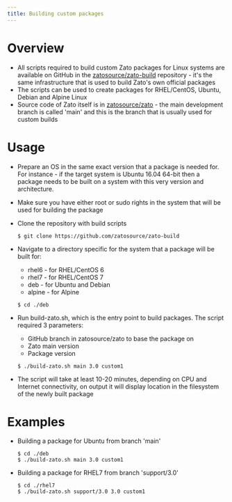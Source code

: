 ```yaml
---
title: Building custom packages
---
```


Overview
========

-   All scripts required to build custom Zato packages for Linux systems are available on GitHub in the
    [zatosource/zato-build](https://github.com/zatosource/zato-build/)
    repository - it\'s the same infrastructure that is used to build Zato\'s own official packages
-   The scripts can be used to create packages for RHEL/CentOS, Ubuntu, Debian and Alpine Linux
-   Source code of Zato itself is in [zatosource/zato](https://github.com/zatosource/zato/) - the main development branch
    is called \'main\' and this is the branch that is usually used for custom builds

Usage
=====

-   Prepare an OS in the same exact version that a package is needed for. For instance - if the target system is Ubuntu 16.04 64-bit
    then a package needs to be built on a system with this very version and architecture.

-   Make sure you have either root or sudo rights in the system that will be used for building the package

-   Clone the repository with build scripts

    ```shell
    $ git clone https://github.com/zatosource/zato-build
    ```

-   Navigate to a directory specific for the system that a package will be built for:

    -   rhel6 - for RHEL/CentOS 6
    -   rhel7 - for RHEL/CentOS 7
    -   deb - for Ubuntu and Debian
    -   alpine - for Alpine

    ```shell
    $ cd ./deb
    ```

-   Run build-zato.sh, which is the entry point to build packages. The script required 3 parameters:

    -   GitHub branch in zatosource/zato to base the package on
    -   Zato main version
    -   Package version

    ```shell
    $ ./build-zato.sh main 3.0 custom1
    ```

-   The script will take at least 10-20 minutes, depending on CPU and Internet connectivity, on output it will display location
    in the filesystem of the newly built package

Examples
========

-   Building a package for Ubuntu from branch \'main\'

    ```shell
    $ cd ./deb
    $ ./build-zato.sh main 3.0 custom1
    ```

-   Building a package for RHEL7 from branch \'support/3.0\'

    ```shell
    $ cd ./rhel7
    $ ./build-zato.sh support/3.0 3.0 custom1
    ```
